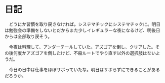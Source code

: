 # 日記

　どうにか習慣を取り戻さなければ。システマチックにシステマチックに。明日は勉強会の準備をしないとだからまた少しイレギュラーな夜になるけど、明後日からは全部取り戻そう。

　今夜は料理して、アンダーテールしていた。アズゴアを倒し、クリアした。その後何度かアズゴアを倒したけど、不殺ルートでやり直す以外の選択肢はないようだ。

　今日の日中は仕事をほぼサボっていたな。明日はサボらずにできることがあるだろうか。
